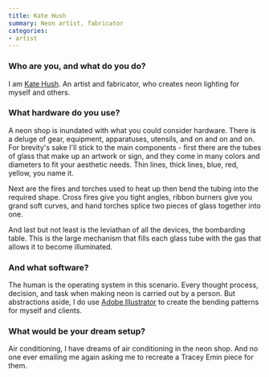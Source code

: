 ```yaml
---
title: Kate Hush
summary: Neon artist, fabricator
categories:
- artist
---
```


### Who are you, and what do you do?

I am [Kate Hush](http://www.katehush.com/ "Kate's website."). An artist and fabricator, who creates neon lighting for myself and others.

### What hardware do you use?

A neon shop is inundated with what you could consider hardware. There is a deluge of gear, equipment, apparatuses, utensils, and on and on and on. For brevity's sake I'll stick to the main components - first there are the tubes of glass that make up an artwork or sign, and they come in many colors and diameters to fit your aesthetic needs. Thin lines, thick lines, blue, red, yellow, you name it. 

Next are the fires and torches used to heat up then bend the tubing into the required shape. Cross fires give you tight angles, ribbon burners give you grand soft curves, and hand torches splice two pieces of glass together into one.

And last but not least is the leviathan of all the devices, the bombarding table. This is the large mechanism that fills each glass tube with the gas that allows it to become illuminated. 

### And what software?

The human is the operating system in this scenario. Every thought process, decision, and task when making neon is carried out by a person. But abstractions aside, I do use [Adobe Illustrator][illustrator] to create the bending patterns for myself and clients.

### What would be your dream setup?

Air conditioning, I have dreams of air conditioning in the neon shop. And no one ever emailing me again asking me to recreate a Tracey Emin piece for them.

[illustrator]: https://www.adobe.com/products/illustrator.html "A vector graphics editor."
